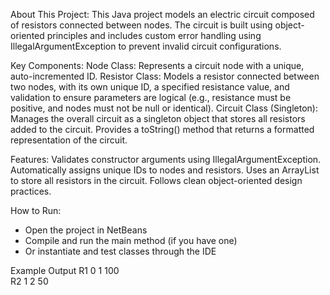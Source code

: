 About This Project:
This Java project models an electric circuit composed of resistors connected between nodes. The circuit is built using object-oriented principles and includes custom error handling using IllegalArgumentException to prevent invalid circuit configurations.

Key Components:
Node Class: Represents a circuit node with a unique, auto-incremented ID.
Resistor Class: Models a resistor connected between two nodes, with its own unique ID, a specified resistance value, and validation to ensure parameters are logical (e.g., resistance must be positive, and nodes must not be null or identical).
Circuit Class (Singleton): Manages the overall circuit as a singleton object that stores all resistors added to the circuit. Provides a toString() method that returns a formatted representation of the circuit.

Features:
Validates constructor arguments using IllegalArgumentException.
Automatically assigns unique IDs to nodes and resistors.
Uses an ArrayList to store all resistors in the circuit.
Follows clean object-oriented design practices.

How to Run:
- Open the project in NetBeans
- Compile and run the main method (if you have one)
- Or instantiate and test classes through the IDE

Example Output
R1 0 1 100  
R2 1 2 50
